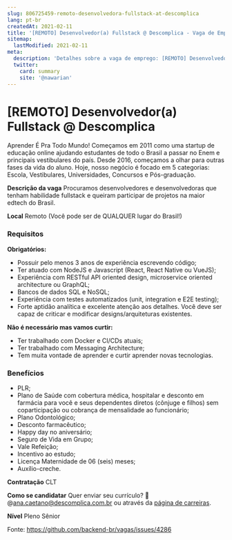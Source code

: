 ```yaml
---
slug: 806725459-remoto-desenvolvedora-fullstack-at-descomplica
lang: pt-br
createdAt: 2021-02-11
title: '[REMOTO] Desenvolvedor(a) Fullstack @ Descomplica - Vaga de Emprego'
sitemap:
  lastModified: 2021-02-11
meta:
  description: 'Detalhes sobre a vaga de emprego: [REMOTO] Desenvolvedor(a) Fullstack @ Descomplica'
  twitter:
    card: summary
    site: '@nawarian'
---
```


# [REMOTO] Desenvolvedor(a) Fullstack @ Descomplica

Aprender É Pra Todo Mundo!
Começamos em 2011 como uma startup de educação online ajudando estudantes de todo o Brasil a passar no Enem e principais vestibulares do país. Desde 2016, começamos a olhar para outras fases da vida do aluno. Hoje, nosso negócio é focado em 5 categorias: Escola, Vestibulares, Universidades, Concursos e Pós-graduação.

**Descrição da vaga**
Procuramos desenvolvedores e desenvolvedoras que tenham habilidade fullstack e queiram participar de projetos na maior edtech do Brasil.

**Local**
Remoto (Você pode ser de QUALQUER lugar do Brasil!)

### Requisitos
 **Obrigatórios:**

- Possuir pelo menos 3 anos de experiência escrevendo código;
- Ter atuado com NodeJS e Javascript (React, React Native ou VueJS);
- Experiência com RESTful API oriented design, microservice oriented architecture ou GraphQL;
- Bancos de dados SQL e NoSQL;
- Experiência com testes automatizados (unit, integration e E2E testing);
- Forte aptidão analítica e excelente atenção aos detalhes. Você deve ser capaz de criticar e modificar designs/arquiteturas existentes.

**Não é necessário mas vamos curtir:**

- Ter trabalhado com Docker e CI/CDs atuais;
- Ter trabalhado com Messaging Architecture;
- Tem muita vontade de aprender e curtir aprender novas tecnologias.

### Benefícios

- PLR;
- Plano de Saúde com cobertura médica, hospitalar e desconto em farmácia para você e seus dependentes diretos (cônjuge e filhos) sem coparticipação ou cobrança de mensalidade ao funcionário;
- Plano Odontológico;
- Desconto farmacêutico;
- Happy day no aniversário;
- Seguro de Vida em Grupo;
- Vale Refeição;
- Incentivo ao estudo;
- Licença Maternidade de 06 (seis) meses;
- Auxílio-creche.

**Contratação**
CLT

**Como se candidatar**
Quer enviar seu currículo? 📧 @ana.caetano@descomplica.com.br ou através da [página de carreiras](https://boards.greenhouse.io/descomplica).

**Nível**
Pleno
Sênior

Fonte: https://github.com/backend-br/vagas/issues/4286
